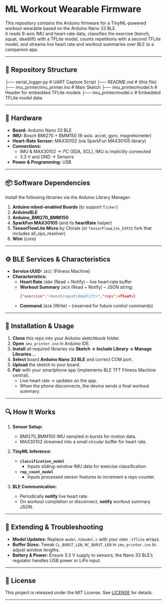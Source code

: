 # ML Workout Wearable Firmware

This repository contains the Arduino firmware for a TinyML-powered workout wearable based on the Arduino Nano 33 BLE.  
It reads 9-axis IMU and heart-rate data, classifies the exercise (bench, squat, deadlift) with a TFLite model, counts repetitions with a second TFLite model, and streams live heart rate and workout summaries over BLE to a companion app.

---

## 📂 Repository Structure

├── serial_logger.py # UART Capture Script
├── README.md # (this file)
├── imu_printer/imu_printer.ino # Main Sketch
├── imu_printer/model.h # Header for embedded TFLite models
├── imu_printer/model.c # Embedded TFLite model data


---

## 🔧 Hardware

- **Board:** Arduino Nano 33 BLE  
- **IMU:** Bosch BMI270 + BMM150 (9-axis: accel, gyro, magnetometer)  
- **Heart-Rate Sensor:** MAX30102 (via SparkFun MAX30105 library)  
- **Connections:**  
  - IMU & MAX30102 → I²C (SDA, SCL), IMU is implicitly connected
  - 3.3 V and GND → Sensors
- **Power & Programming:** USB

---

## 📦 Software Dependencies

Install the following libraries via the Arduino Library Manager:

1. **Arduino mbed-enabled Boards** (to support `Ticker`)  
2. **ArduinoBLE**  
3. **Arduino_BMI270_BMM150**  
4. **SparkFun MAX30105** (and its **heartRate** helper)  
5. **TensorFlowLite Micro** by Chirale (or `TensorFlowLite_ESP32` fork that includes all_ops_resolver)  
6. **Wire** (core)

---

## ⚙️ BLE Services & Characteristics

- **Service UUID:** `181C` (Fitness Machine)  
- **Characteristics:**  
  - **Heart Rate** `2AB4` (Read + Notify) – live heart‐rate buffer  
  - **Workout Summary** `2AC8` (Read + Notify) – JSON string:  
    ```json
    {"exercise":"<bench|squat|deadlift>","reps":<float>}
    ```  
  - **Command** `2A3A` (Write) – (reserved for future control commands)

---

## 🚀 Installation & Usage

1. **Clone** this repo into your Arduino sketchbook folder.  
2. **Open** `imu_printer.ino` in Arduino IDE.  
3. **Install** all required libraries via **Sketch → Include Library → Manage Libraries…**  
4. **Select** board **Arduino Nano 33 BLE** and correct COM port.  
5. **Upload** the sketch to your board.  
6. **Pair** with your smartphone app (implements BLE TFT Fitness Machine central).  
   - Live heart rate → updates on the app.  
   - When the phone disconnects, the device sends a final workout summary.

---

## 🔍 How It Works

1. **Sensor Setup:**  
   - BMI270_BMM150 IMU sampled in bursts for motion data.  
   - MAX30102 streamed into a small circular buffer for heart rate.

2. **TinyML Inference:**  
   - **`classification_model`**  
     - Inputs sliding-window IMU data for exercise classification.  
   - **`rep_count_model`**  
     - Inputs processed sensor features to increment a reps counter.

3. **BLE Communication:**  
   - Periodically **notify** live heart rate.  
   - On workout completion or disconnect, **notify** workout summary JSON.

---

## 🔄 Extending & Troubleshooting

- **Model Updates:** Replace `model.h`/`model.c` with your own `.tflite` arrays.  
- **Buffer Sizes:** Tweak `CL_BURST_LEN`, `RC_BURST_LEN` in `imu_printer.ino` to adjust window lengths.  
- **Battery & Power:** Ensure 3.3 V supply to sensors; the Nano 33 BLE’s regulator handles USB power or LiPo input.
---

## 📄 License

This project is released under the MIT License. See [LICENSE](LICENSE) for details.

---
